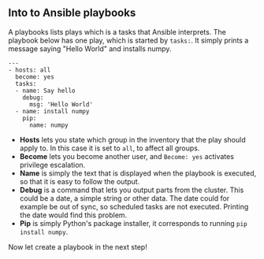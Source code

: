 ## Into to Ansible playbooks

A playbooks lists plays which is a tasks that Ansible interprets. The playbook below has one play, which is started by `tasks:`. It simply prints a message saying "Hello World" and installs numpy.

    ---
    - hosts: all
      become: yes
      tasks:
      - name: Say hello
        debug:
          msg: 'Hello World'
      - name: install numpy
        pip:
          name: numpy

- __Hosts__ lets you state which group in the inventory that the play should apply to. In this case it is set to `all`, to affect all groups.
- __Become__ lets you become another user, and `Become: yes` activates privilege escalation.
- __Name__ is simply the text that is displayed when the playbook is executed, so that it is easy to follow the output.
- __Debug__ is a command that lets you output parts from the cluster. This could be a date, a simple string or other data. The date could for example be out of sync, so scheduled tasks are not executed. Printing the date would find this problem.
- __Pip__ is simply Python's package installer, it corresponds to running `pip install numpy`.

Now let create a playbook in the next step!
